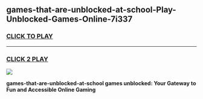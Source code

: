 
## games-that-are-unblocked-at-school-Play-Unblocked-Games-Online-7i337
<h3>
<a href="https://premium76.site?title=games-that-are-unblocked-at-school&ref=25A">CLICK TO PLAY</a></h3>
<hr>

<h3>
<a href="https://premium76.site?title=games-that-are-unblocked-at-school&ref=25A">CLICK 2 PLAY</a>
  
</h3>

<a href="https://premium76.site?title=games-that-are-unblocked-at-school&ref=25A"><img src="https://clearcache.store/games.png"></a>


**games-that-are-unblocked-at-school games unblocked: Your Gateway to Fun and Accessible Online Gaming**
